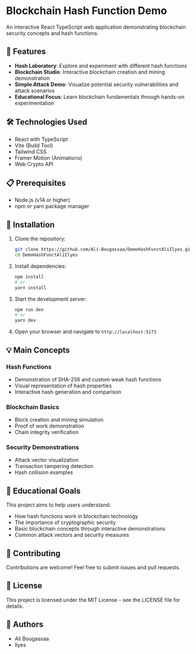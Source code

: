 # Blockchain Hash Function Demo

An interactive React TypeScript web application demonstrating blockchain security concepts and hash functions.

## 🚀 Features

- **Hash Laboratory**: Explore and experiment with different hash functions
- **Blockchain Studio**: Interactive blockchain creation and mining demonstration
- **Simple Attack Demo**: Visualize potential security vulnerabilities and attack scenarios
- **Educational Focus**: Learn blockchain fundamentals through hands-on experimentation

## 🛠️ Technologies Used

- React with TypeScript
- Vite (Build Tool)
- Tailwind CSS
- Framer Motion (Animations)
- Web Crypto API

## 📋 Prerequisites

- Node.js (v14 or higher)
- npm or yarn package manager

## 🔧 Installation

1. Clone the repository:
   ```bash
   git clone https://github.com/Ali-Bougassaa/DemoHashFunctAliIlyes.git
   cd DemoHashFunctAliIlyes
   ```

2. Install dependencies:
   ```bash
   npm install
   # or
   yarn install
   ```

3. Start the development server:
   ```bash
   npm run dev
   # or
   yarn dev
   ```

4. Open your browser and navigate to `http://localhost:5173`

## 💡 Main Concepts

### Hash Functions
- Demonstration of SHA-256 and custom weak hash functions
- Visual representation of hash properties
- Interactive hash generation and comparison

### Blockchain Basics
- Block creation and mining simulation
- Proof of work demonstration
- Chain integrity verification

### Security Demonstrations
- Attack vector visualization
- Transaction tampering detection
- Hash collision examples

## 🎯 Educational Goals

This project aims to help users understand:
- How hash functions work in blockchain technology
- The importance of cryptographic security
- Basic blockchain concepts through interactive demonstrations
- Common attack vectors and security measures

## 🤝 Contributing

Contributions are welcome! Feel free to submit issues and pull requests.

## 📝 License

This project is licensed under the MIT License - see the LICENSE file for details.

## 👥 Authors

- Ali Bougassaa
- Ilyes
